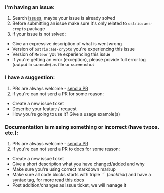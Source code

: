 ### I'm having an issue:

1. Search [issues](https://github.com/VeliovGroup/meteor-aes-crypto/issues), maybe your issue is already solved
2. Before submitting an issue make sure it's only related to `ostrio:aes-crypto` package
3. If your issue is not solved:
  - Give an expressive description of what is went wrong
  - Version of `ostrio:aes-crypto` you're experiencing this issue
  - Version of `Meteor` you're experiencing this issue
  - If you're getting an error (exception), please provide full error log (output in console) as file or screenshot

### I have a suggestion:

1. PRs are always welcome - [send a PR](https://github.com/VeliovGroup/meteor-aes-crypto/compare)
2. If you're can not send a PR for some reason:
  - Create a new issue ticket
  - Describe your feature / request
  - How you're going to use it? Give a usage example(s)

### Documentation is missing something or incorrect (have typos, etc.):

1. PRs are always welcome - [send a PR](https://github.com/VeliovGroup/meteor-aes-crypto/compare)
2. If you're can not send a PR to docs for some reason:
  - Create a new issue ticket
  - Give a short description what you have changed/added and why
  - Make sure you're using correct markdown markup
  - Make sure all code blocks starts with triple ``` (*backtick*) and have a syntax tag, for more read [this docs](https://help.github.com/articles/creating-and-highlighting-code-blocks/#syntax-highlighting)
  - Post addition/changes as issue ticket, we will manage it
